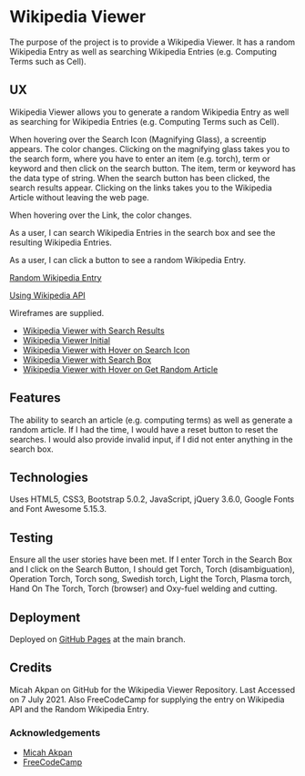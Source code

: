 # Wikipedia Viewer

The purpose of the project is to provide a Wikipedia Viewer.  It has a random Wikipedia Entry
as well as searching Wikipedia Entries (e.g. Computing Terms such as Cell).

## UX

Wikipedia Viewer allows you to generate a random Wikipedia Entry as well as searching for Wikipedia Entries (e.g.
Computing Terms such as Cell).

When hovering over the Search Icon (Magnifying Glass), a screentip appears.  The color changes.  Clicking on the
magnifying glass takes you to the search form, where you have to enter an item (e.g. torch), term or keyword and then
click on the search button.  The item, term or keyword has the data type of string.  When the search button has been
clicked, the search results appear.  Clicking on the links takes you to the Wikipedia Article without leaving the web page.

When hovering over the Link, the color changes.

As a user, I can search Wikipedia Entries in the search box and see the resulting Wikipedia Entries.

As a user, I can click a button to see a random Wikipedia Entry.

[Random Wikipedia Entry](https://en.wikipedia.org/wiki/Special:Random)

[Using Wikipedia API](https://www.mediawiki.org/wiki/API:Main_page)

Wireframes are supplied.
- [Wikipedia Viewer with Search Results](wireframes/wikipedia-viewer.png)
- [Wikipedia Viewer Initial](wireframes/wikipedia-viewer-2.png)
- [Wikipedia Viewer with Hover on Search Icon](wireframes/wikipedia-viewer-3.png)
- [Wikipedia Viewer with Search Box](wireframes/wikipedia-viewer-4.png)
- [Wikipedia Viewer with Hover on Get Random Article](wireframes/wikipedia-viewer-5.png)

## Features

The ability to search an article (e.g. computing terms) as well as generate a random article.  If I had the time, I would have a reset button
to reset the searches.  I would also provide invalid input, if I did not enter anything in the search box.

## Technologies

Uses HTML5, CSS3, Bootstrap 5.0.2, JavaScript, jQuery 3.6.0, Google Fonts and Font Awesome 5.15.3.

## Testing

Ensure all the user stories have been met.  If I enter Torch in the Search Box and I click on the Search Button, I should get
Torch, Torch (disambiguation), Operation Torch, Torch song, Swedish torch, Light the Torch, Plasma torch, Hand On The Torch, 
Torch (browser) and Oxy-fuel welding and cutting.

## Deployment

Deployed on [GitHub Pages](https://derektypist.github.io/wikipedia-viewer) at the main branch.

## Credits

Micah Akpan on GitHub for the Wikipedia Viewer Repository.  Last Accessed on 7 July 2021.  Also FreeCodeCamp for supplying the
entry on Wikipedia API and the Random Wikipedia Entry.

### Acknowledgements

- [Micah Akpan](https://www.github.com/micah-akpan)
- [FreeCodeCamp](https://www.freecodecamp.org)